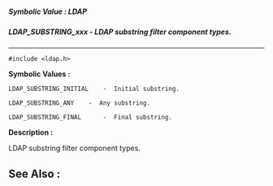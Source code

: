 ##### Symbolic Value : LDAP
##### LDAP_SUBSTRING_xxx - LDAP substring filter component types.
---
```
#include <ldap.h>
```

**Symbolic Values :**

	LDAP_SUBSTRING_INITIAL	  -  Initial substring.

	LDAP_SUBSTRING_ANY	  -  Any substring.

	LDAP_SUBSTRING_FINAL	  -  Final substring.


**Description :**

LDAP substring filter component types.


**See Also :**
---
